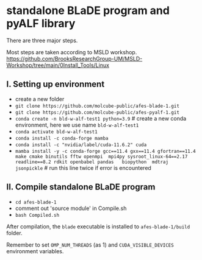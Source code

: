 standalone BLaDE program and pyALF library
==

There are three major steps. 

Most steps are taken according to MSLD workshop. https://github.com/BrooksResearchGroup-UM/MSLD-Workshop/tree/main/0Install_Tools/Linux


I. Setting up environment
-

- create a new folder
- `git clone https://github.com/molcube-public/afes-blade-1.git`
- `git clone https://github.com/molcube-public/afes-pyalf-1.git`
- `conda create -n bld-w-alf-test1 python=3.9` # create a new conda environment, here we use name `bld-w-alf-test1`
- `conda activate bld-w-alf-test1`
- `conda install -c conda-forge mamba`
- `conda install -c "nvidia/label/cuda-11.6.2" cuda` 
- `mamba install -y -c conda-forge gcc==11.4 gxx==11.4 gfortran==11.4 make cmake binutils fftw openmpi  mpi4py sysroot_linux-64==2.17 readline==8.2 rdkit openbabel pandas   biopython  mdtraj  jsonpickle` # run this line twice if error is encountered

II. Compile standalone BLaDE program
-

- `cd afes-blade-1`
- comment out 'source module' in Compile.sh
- `bash Compiled.sh` 

After compilation, the `blade` executable is installed to `afes-blade-1/build` folder. 

Remember to set `OMP_NUM_THREADS` (as 1) and `CUDA_VISIBLE_DEVICES` environment variables.
